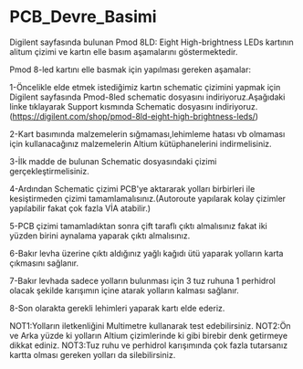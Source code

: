 # PCB_Devre_Basimi
 Digilent sayfasında bulunan Pmod 8LD: Eight High-brightness LEDs kartının alitum çizimi ve kartın elle basım aşamalarını göstermektedir. 

Pmod 8-led kartını elle basmak için yapılması gereken aşamalar:

1-Öncelikle elde etmek istediğimiz kartın schematic çizimini yapmak için Digilent sayfasında Pmod-8led schematic dosyasını indiriyoruz.Aşağıdaki linke tıklayarak
Support kısmında Schematic dosyasını indiriyoruz.(https://digilent.com/shop/pmod-8ld-eight-high-brightness-leds/)

2-Kart basımında malzemelerin sığmaması,lehimleme hatası vb olmaması için kullanacağınız malzemelerin Altium kütüphanelerini indirmelisiniz.

3-İlk madde de bulunan Schematic dosyasındaki çizimi gerçekleştirmelisiniz.

4-Ardından Schematic çizimi PCB'ye aktararak yolları birbirleri ile kesiştirmeden çizimi tamamlamalısınız.(Autoroute yapılarak kolay çizimler yapılabilir
fakat çok fazla VİA atabilir.)

5-PCB çizimi tamamladıktan sonra çift taraflı çıktı almalısınız fakat iki yüzden birini aynalama yaparak çıktı almalısınız.

6-Bakır levha üzerine çıktı aldığınız yağlı kağıdı ütü yaparak yolların karta çıkmasını sağlanır.

7-Bakır levhada sadece yolların bulunması için 3 tuz ruhuna 1 perhidrol olacak şekilde karışımın içine atarak yolların kalması sağlanır.

8-Son olarakta gerekli lehimleri yaparak kartı elde ederiz.

NOT1:Yolların iletkenliğini Multimetre kullanarak test edebilirsiniz.
NOT2:Ön ve Arka yüzde ki yolların Altium çizimlerinde ki gibi birebir denk getirmeye dikkat ediniz.
NOT3:Tuz ruhu ve perhidrol karışımında çok fazla tutarsanız kartta olması gereken yolları da silebilirsiniz.
